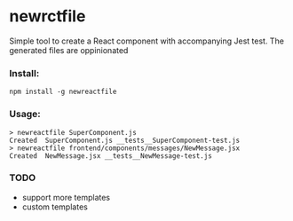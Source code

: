 # newrctfile

Simple tool to create a React component with accompanying Jest test.
The generated files are oppinionated

### Install:
```npm install -g newreactfile```

### Usage:
```
> newreactfile SuperComponent.js
Created  SuperComponent.js __tests__SuperComponent-test.js
> newreactfile frontend/components/messages/NewMessage.jsx
Created  NewMessage.jsx __tests__NewMessage-test.js
```

### TODO
* support more templates
* custom templates
